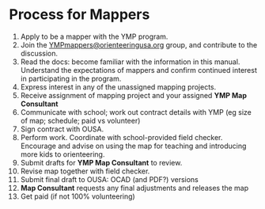 # Process for Mappers

1. Apply to be a mapper with the YMP program.
2. Join the YMPmappers@orienteeringusa.org group, and contribute to the discussion.
3. Read the docs: become familiar with the information in this manual. Understand the expectations of mappers and confirm continued interest in participating in the program.
4. Express interest in any of the unassigned mapping projects.
5. Receive assignment of mapping project and your assigned **YMP Map Consultant**
6. Communicate with school; work out contract details with YMP \(eg size of map; schedule; paid vs volunteer\)
7. Sign contract with OUSA.
8. Perform work. Coordinate with school-provided field checker. Encourage and advise on using the map for teaching and introducing more kids to orienteering.
9. Submit drafts for **YMP Map Consultant** to review.
10. Revise map together with field checker. 
11. Submit final draft to OUSA: OCAD \(and PDF?\) versions
12. **Map Consultant** requests any final adjustments and releases the map 
13. Get paid \(if not 100% volunteering\)

